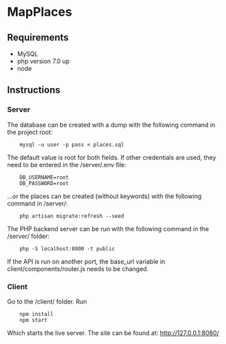 # MapPlaces

## Requirements

* MySQL
* php version 7.0 up
* node

## Instructions

### Server

The database can be created with a dump with the following command in the project root:
```
    mysql -u user -p pass < places.sql
```
The default value is root for both fields. If other credentials are used, they need to be entered in the /server/.env file:
```
    DB_USERNAME=root
    DB_PASSWORD=root
```

...or the places can be created (without keywords) with the following command in /server/:
```
    php artisan migrate:refresh --seed
```

The PHP backend server can be run with the following command in the /server/ folder:

```
    php -S localhost:8000 -t public
```
If the API is run on another port, the base_url variable in client/components/router.js needs to be changed.

### Client

Go to the /client/ folder. Run

```
    npm install
    npm start
```
Which starts the live server. 
The site can be found at: http://127.0.0.1:8080/